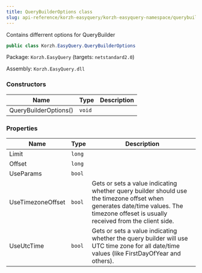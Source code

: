 ```yaml
---
title: QueryBuilderOptions class
slug: api-reference/korzh-easyquery/korzh-easyquery-namespace/querybuilderoptions-class
---
```


Contains differrent options for QueryBuilder
```csharp
public class Korzh.EasyQuery.QueryBuilderOptions

```
Package: `Korzh.EasyQuery` (targets: `netstandard2.0`)

Assembly: `Korzh.EasyQuery.dll`

### Constructors

| Name | Type | Description | 
| --- | --- | --- | 
| QueryBuilderOptions() | `void` |  | 


### Properties

| Name | Type | Description | 
| --- | --- | --- | 
| Limit | `long` |  | 
| Offset | `long` |  | 
| UseParams | `bool` |  | 
| UseTimezoneOffset | `bool` | Gets or sets a value indicating whether query builder should use the timezone offset when generates date/time values.  The timezone offeset is usually received from the client side. | 
| UseUtcTime | `bool` | Gets or sets a value indicating whether the query builder will use UTC time zone for all date/time values (like FirstDayOfYear and others). |